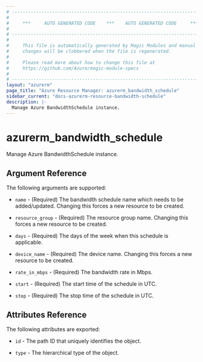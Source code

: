 ```yaml
---
# ----------------------------------------------------------------------------
#
#     ***     AUTO GENERATED CODE    ***    AUTO GENERATED CODE     ***
#
# ----------------------------------------------------------------------------
#
#     This file is automatically generated by Magic Modules and manual
#     changes will be clobbered when the file is regenerated.
#
#     Please read more about how to change this file at
#     https://github.com/Azure/magic-module-specs
#
# ----------------------------------------------------------------------------
layout: "azurerm"
page_title: "Azure Resource Manager: azurerm_bandwidth_schedule"
sidebar_current: "docs-azurerm-resource-bandwidth-schedule"
description: |-
  Manage Azure BandwidthSchedule instance.
---
```


# azurerm_bandwidth_schedule

Manage Azure BandwidthSchedule instance.


## Argument Reference

The following arguments are supported:

* `name` - (Required) The bandwidth schedule name which needs to be added/updated. Changing this forces a new resource to be created.

* `resource_group` - (Required) The resource group name. Changing this forces a new resource to be created.

* `days` - (Required) The days of the week when this schedule is applicable.

* `device_name` - (Required) The device name. Changing this forces a new resource to be created.

* `rate_in_mbps` - (Required) The bandwidth rate in Mbps.

* `start` - (Required) The start time of the schedule in UTC.

* `stop` - (Required) The stop time of the schedule in UTC.

## Attributes Reference

The following attributes are exported:

* `id` - The path ID that uniquely identifies the object.

* `type` - The hierarchical type of the object.
